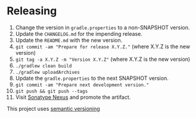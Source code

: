 # Releasing

 1. Change the version in `gradle.properties` to a non-SNAPSHOT version.
 1. Update the `CHANGELOG.md` for the impending release.
 1. Update the `README.md` with the new version.
 1. `git commit -am "Prepare for release X.Y.Z."` (where X.Y.Z is the new version)
 1. `git tag -a X.Y.Z -m "Version X.Y.Z"` (where X.Y.Z is the new version)
 1. `./gradlew clean build`
 1. `./gradlew uploadArchives`
 1. Update the `gradle.properties` to the next SNAPSHOT version.
 1. `git commit -am "Prepare next development version."`
 1. `git push && git push --tags`
 1. Visit [Sonatype Nexus](https://oss.sonatype.org/) and promote the artifact.

This project uses [semantic versioning](http://semver.org)